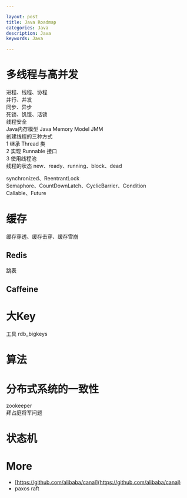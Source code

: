 ```yaml
---

layout: post
title: Java Roadmap
categories: Java
description: Java
keywords: Java

---
```


# 多线程与高并发
进程、线程、协程  
并行、并发  
同步、异步  
死锁、饥饿、活锁  
线程安全  
Java内存模型 Java Memory Model JMM  
创建线程的三种方式  
1 继承 Thread 类  
2 实现 Runnable 接口  
3 使用线程池  
线程的状态 new、ready、running、block、dead  

synchronized、ReentrantLock  
Semaphore、CountDownLatch、CyclicBarrier、Condition  
Callable、Future  


# 缓存
缓存穿透、缓存击穿、缓存雪崩  
## Redis
跳表  

## Caffeine

# 大Key
工具 rdb_bigkeys  

# 算法

# 分布式系统的一致性
zookeeper  
拜占庭将军问题  

# 状态机

# More
- [https://github.com/alibaba/canal](https://github.com/alibaba/canal)
- paxos raft